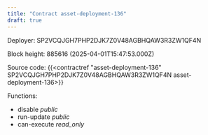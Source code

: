 ```yaml
---
title: "Contract asset-deployment-136"
draft: true
---
```

Deployer: SP2VCQJGH7PHP2DJK7Z0V48AGBHQAW3R3ZW1QF4N


 



Block height: 885616 (2025-04-01T15:47:53.000Z)

Source code: {{<contractref "asset-deployment-136" SP2VCQJGH7PHP2DJK7Z0V48AGBHQAW3R3ZW1QF4N asset-deployment-136>}}

Functions:

* disable _public_
* run-update _public_
* can-execute _read_only_
